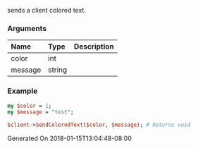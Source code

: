 sends a client colored text.
### Arguments
**Name**|**Type**|**Description**
:---|:---|:---
color|int|
message|string|

### Example

```perl
my $color = 1;
my $message = "test";

$client->SendColoredText($color, $message); # Returns void
```


Generated On 2018-01-15T13:04:48-08:00
